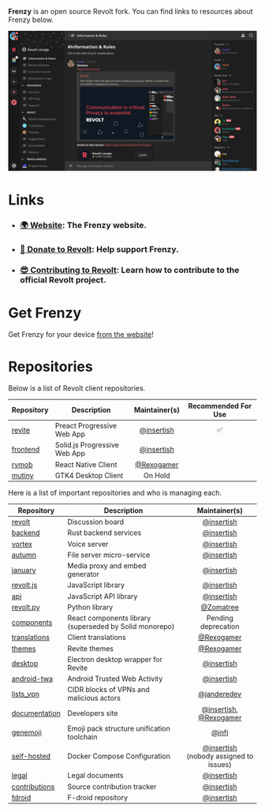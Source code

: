 **Frenzy** is an open source Revolt fork. You can find links to resources about Frenzy below.

<p align="center">
  <img src="/screenshots/2022-03.png" alt="Screenshot of the Revolt client with the Revolt Testers server open in the Information and Rules channel." />
</p>

# Links

- ### [🌍 Website](https://transfem.pp.ua): The Frenzy website.
- ### [💖 Donate to Revolt](https://www.buymeacoffee.com/ripples1253): Help support Frenzy.
- ### [😎 Contributing to Revolt](https://github.com/revoltchat/.github/blob/master/.github/CONTRIBUTING.md): Learn how to contribute to the official Revolt project.

# Get Frenzy

Get Frenzy for your device [from the website](https://transfem.pp.ua/download)!

# Repositories

Below is a list of Revolt client repositories.

|Repository|Description|Maintainer(s)|Recommended For Use|
|---|---|:-:|:-:|
|[revite](https://github.com/FrenzyComs/revite)|Preact Progressive Web App|[@insertish](https://github.com/insertish)|✅|
|[frontend](https://github.com/FrenzyComs/revoltchat-solid-client-monorepo)|Solid.js Progressive Web App|[@insertish](https://github.com/insertish)||
|[rvmob](https://github.com/FrenzyComs/rvmob)|React Native Client|[@Rexogamer](https://github.com/rexogamer)||
|[mutiny](https://github.com/FrenzyComs/mutiny)|GTK4 Desktop Client|On Hold||

Here is a list of important repositories and who is managing each.

|Repository|Description|Maintainer(s)|
|---|---|:-:|
|[revolt](https://github.com/FrenzyComs/revolt)|Discussion board|[@insertish](https://github.com/insertish)|
|[backend](https://github.com/FrenzyComs/backend)|Rust backend services|[@insertish](https://github.com/insertish)|
|[vortex](https://github.com/FrenzyComs/vortex)|Voice server|[@insertish](https://github.com/insertish)|
|[autumn](https://github.com/FrenzyComs/autumn)|File server micro-service|[@insertish](https://github.com/insertish)|
|[january](https://github.com/FrenzyComs/january)|Media proxy and embed generator|[@insertish](https://github.com/insertish)|
|[revolt.js](https://github.com/FrenzyComs/revolt.js)|JavaScript library|[@insertish](https://github.com/insertish)|
|[api](https://github.com/FrenzyComs/api)|JavaScript API library|[@insertish](https://github.com/insertish)|
|[revolt.py](https://github.com/FrenzyComs/revolt.py)|Python library|[@Zomatree](https://github.com/Zomatree)|
|[components](https://github.com/FrenzyComs/components)|React components library (superseded by Solid monorepo)|Pending deprecation|
|[translations](https://github.com/FrenzyComs/translations)|Client translations|[@Rexogamer](https://github.com/Rexogamer)|
|[themes](https://github.com/FrenzyComs/themes)|Revite themes|[@Rexogamer](https://github.com/Rexogamer)|
|[desktop](https://github.com/FrenzyComs/desktop)|Electron desktop wrapper for Revite|[@insertish](https://github.com/insertish)|
|[android-twa](https://github.com/FrenzyComs/android-twa)|Android Trusted Web Activity|[@insertish](https://github.com/insertish)|
|[lists_vpn](https://github.com/FrenzyComs/lists_vpn)|CIDR blocks of VPNs and malicious actors|[@janderedev](https://github.com/janderedev)|
|[documentation](https://github.com/FrenzyComs/documentation)|Developers site|[@insertish](https://github.com/insertish), [@Rexogamer](https://github.com/Rexogamer)|
|[genemoji](https://github.com/FrenzyComs/genmoji)|Emoji pack structure unification toolchain|[@infi](https://github.com/infi)|
|[self-hosted](https://github.com/FrenzyComs/self-hosted)|Docker Compose Configuration|[@insertish](https://github.com/insertish)<br/>(nobody assigned to issues)|
|[legal](https://github.com/FrenzyComs/legal)|Legal documents|[@insertish](https://github.com/insertish)|
|[contributions](https://github.com/FrenzyComs/contributions)|Source contribution tracker|[@insertish](https://github.com/insertish)|
|[fdroid](https://github.com/FrenzyComs/fdroid)|F-droid repository|[@insertish](https://github.com/insertish)|
